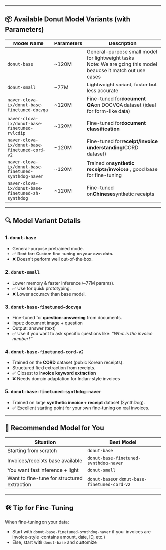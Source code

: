 
---

## 📦 Available Donut Model Variants (with Parameters)

| Model Name                                             | Parameters | Description                                                                                                         |
| ------------------------------------------------------ | ---------- | ------------------------------------------------------------------------------------------------------------------- |
| `donut-base`                                         | ~120M      | General-purpose small model for lightweight tasks<br />Note: We are going this model beaucse it match out use cases |
| `donut-small`                                        | ~77M       | Lightweight variant, faster but less accurate                                                                       |
| `naver-clova-ix/donut-base-finetuned-docvqa`         | ~120M      | Fine-tuned for**document QA**on DOCVQA dataset (ideal for form-like data)                                     |
| `naver-clova-ix/donut-base-finetuned-rvlcdip`        | ~120M      | Fine-tuned for**document classification**                                                                     |
| `naver-clova-ix/donut-base-finetuned-cord-v2`        | ~120M      | Fine-tuned for**receipt/invoice understanding**(CORD dataset)                                                 |
| `naver-clova-ix/donut-base-finetuned-synthdog-naver` | ~120M      | Trained on**synthetic receipts/invoices** , good base for fine-tuning                                         |
| `naver-clova-ix/donut-base-finetuned-zh-synthdog`    | ~120M      | Fine-tuned on**Chinese**synthetic receipts                                                                    |

---

## 🔍 Model Variant Details

### 1. **`donut-base`**

* General-purpose pretrained model.
* ✅ Best for: Custom fine-tuning on your own data.
* ❌ Doesn't perform well out-of-the-box.

### 2. **`donut-small`**

* Lower memory & faster inference (~77M params).
* ✅ Use for quick prototyping.
* ❌ Lower accuracy than base model.

### 3. **`donut-base-finetuned-docvqa`**

* Fine-tuned for **question-answering** from documents.
* Input: document image + question
* Output: answer (text)
* ✅ Use if you want to ask specific questions like: *"What is the invoice number?"*

### 4. **`donut-base-finetuned-cord-v2`**

* Trained on the **CORD** dataset (public Korean receipts).
* Structured field extraction from receipts.
* ✅ Closest to **invoice keyword extraction**
* ❌ Needs domain adaptation for Indian-style invoices

### 5. **`donut-base-finetuned-synthdog-naver`**

* Trained on large **synthetic invoice + receipt** dataset (SynthDog).
* ✅ Excellent starting point for your own fine-tuning on real invoices.

---

## 🧠 Recommended Model for You

| Situation                                   | Best Model                                        |
| ------------------------------------------- | ------------------------------------------------- |
| Starting from scratch                       | `donut-base`                                    |
| Invoices/receipts base available            | `donut-base-finetuned-synthdog-naver`           |
| You want fast inference + light             | `donut-small`                                   |
| Want to fine-tune for structured extraction | `donut-base`or `donut-base-finetuned-cord-v2` |

---

## 🛠️ Tip for Fine-Tuning

When fine-tuning on your data:

* Start with `donut-base-finetuned-synthdog-naver` if your invoices are invoice-style (contains amount, date, ID, etc.)
* Else, start with `donut-base` and customize
